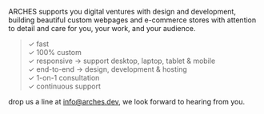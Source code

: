 ARCHES supports you digital ventures with design and development, building beautiful custom webpages and e-commerce stores with attention to detail and care for you, your work, and your audience.

>✓ fast\
✓ 100% custom\
✓ responsive → support desktop, laptop, tablet & mobile\
✓ end-to-end → design, development & hosting\
✓ 1-on-1 consultation\
✓ continuous support


drop us a line at info@arches.dev, we look forward to hearing from you.
